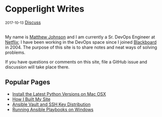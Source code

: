 # Copperlight Writes

<div class="meta">
  <span class="date"><small>2017-10-13</small></span>
  <span class="discuss"><a class="github-button" href="https://github.com/copperlight/copperlight.github.io/issues" data-icon="octicon-issue-opened" aria-label="Discuss copperlight/copperlight.github.io on GitHub">Discuss</a></span>
</div><br/>

My name is [Matthew Johnson](http://www.linkedin.com/in/mjjohnson33) and I am currently a Sr. DevOps Engineer at [Netflix](https://www.netflix.com/); I have been working in the DevOps space since I joined [Blackboard](http://www.blackboard.com/) in 2004.  The purpose of this site is to share notes and neat ways of solving problems.

If you have questions or comments on this site, file a GitHub issue and discussion will take place there.

## Popular Pages

* [Install the Latest Python Versions on Mac OSX](python/install-the-latest-python-versions-on-macosx.md)
* [How I Built My Site](github/how-i-built-my-site.md)
* [Ansible Vault and SSH Key Distribution](ansible/ansible-vault-and-ssh-key-distribution.md)
* [Running Ansible Playbooks on Windows](ansible/running-ansible-playbooks-on-windows.md)
